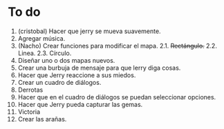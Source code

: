 To do
=====

1.  (cristobal) Hacer que jerry se mueva suavemente.
2.  Agregar música.
2.  (Nacho) Crear funciones para modificar el mapa.
    2.1.    ~~Rectángulo.~~
    2.2.    Linea.
    2.3.    Círculo.
3.  Diseñar uno o dos mapas nuevos.
4.  Crear una burbuja de mensaje para que lerry diga cosas.
5.  Hacer que Jerry reaccione a sus miedos.
6.  Crear un cuadro de diálogos.
7.  Derrotas
8.  Hacer que en el cuadro de diálogos se puedan seleccionar opciones.
9.  Hacer que Jerry pueda capturar las gemas.
10. Victoria
11. Crear las arañas.
